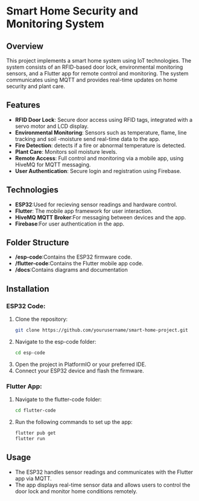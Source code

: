 ﻿# Smart Home Security and Monitoring System
## Overview
This project implements a smart home system using IoT technologies. The system consists of an RFID-based door lock, environmental monitoring sensors, and a Flutter app for remote control and monitoring. The system communicates using MQTT and provides real-time updates on home security and plant care.

## Features
- **RFID Door Lock**: Secure door access using RFID tags, integrated with a servo motor and LCD display.
- **Environmental Monitoring**: Sensors such as temperature, flame, line tracking and soil -moisture send real-time data to the app.
- **Fire Detection**: detects if a fire or abnormal temperature is detected.
- **Plant Care**: Monitors soil moisture levels.
- **Remote Access**: Full control and monitoring via a mobile app, using HiveMQ for MQTT messaging.
- **User Authentication**: Secure login and registration using Firebase.
  
## Technologies
- **ESP32**:Used for recieving sensor readings and hardware control.
- **Flutter**: The mobile app framework for user interaction.
- **HiveMQ MQTT Broker**:For messaging between devices and the app.
- **Firebase**:For user authentication in the app.

## Folder Structure
- **/esp-code**:Contains the ESP32 firmware code.
- **/flutter-code**:Contains the Flutter mobile app code.
- **/docs**:Contains diagrams and documentation

## Installation
### ESP32 Code:
1. Clone the repository:
   ```bash
   git clone https://github.com/yourusername/smart-home-project.git
2. Navigate to the esp-code folder:
   ```bash
   cd esp-code
3. Open the project in PlatformIO or your preferred IDE.
4. Connect your ESP32 device and flash the firmware.
### Flutter App:
1. Navigate to the flutter-code folder:
    ```bash
    cd flutter-code
2. Run the following commands to set up the app:
    ```bash
    flutter pub get
    flutter run

## Usage
- The ESP32 handles sensor readings and communicates with the Flutter app via MQTT.
- The app displays real-time sensor data and allows users to control the door lock and monitor home conditions remotely.

